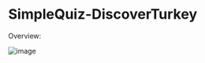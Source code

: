 # SimpleQuiz-DiscoverTurkey

Overview: 

![image](https://github.com/mertcetiin/SimpleQuiz-DiscoverTurkey/assets/102957602/a5b2201e-a2a6-4e3c-b44f-127ad7a62d27)
